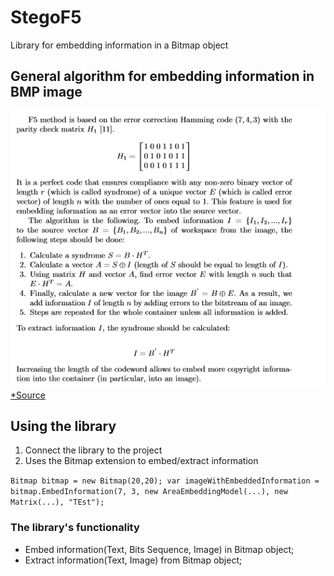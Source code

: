 # StegoF5
Library for embedding information in a Bitmap object
## General algorithm for embedding information in BMP image
![Algorithm F5](https://github.com/tom1604/stegof5/raw/master/image/alg.png)
[*Source](https://link.springer.com/chapter/10.1007/978-3-030-30859-9_37)

## Using the library
1. Connect the library to the project
2. Uses the Bitmap extension to embed/extract information

``
    Bitmap bitmap = new Bitmap(20,20);
    var imageWithEmbeddedInformation = bitmap.EmbedInformation(7, 3, new AreaEmbeddingModel(...), new Matrix(...), "TEst");
``

### The library's functionality
* Embed information(Text, Bits Sequence, Image) in Bitmap object;
* Extract information(Text, Image) from Bitmap object;
